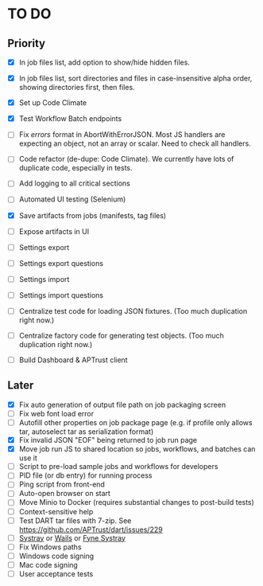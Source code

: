 # TO DO

## Priority

- [x] In job files list, add option to show/hide hidden files.
- [x] In job files list, sort directories and files in case-insensitive alpha order, showing directories first, then files.
- [x] Set up Code Climate
- [x] Test Workflow Batch endpoints
- [ ] Fix _errors_ format in AbortWithErrorJSON. Most JS handlers are expecting an object, not an array or scalar. Need to check all handlers.
- [ ] Code refactor (de-dupe: Code Climate). We currently have lots of duplicate code, especially in tests.
- [ ] Add logging to all critical sections
- [ ] Automated UI testing (Selenium)
- [x] Save artifacts from jobs (manifests, tag files)
- [ ] Expose artifacts in UI
- [ ] Settings export
- [ ] Settings export questions
- [ ] Settings import
- [ ] Settings import questions
- [ ] Centralize test code for loading JSON fixtures. (Too much duplication right now.)
- [ ] Centralize factory code for generating test objects. (Too much duplication right now.)
- [ ] Build Dashboard & APTrust client


## Later

- [x] Fix auto generation of output file path on job packaging screen
- [ ] Fix web font load error
- [ ] Autofill other properties on job package page (e.g. if profile only allows tar, autoselect tar as serialization format)
- [x] Fix invalid JSON "EOF" being returned to job run page
- [x] Move job run JS to shared location so jobs, workflows, and batches can use it
- [ ] Script to pre-load sample jobs and workflows for developers
- [ ] PID file (or db entry) for running process
- [ ] Ping script from front-end
- [ ] Auto-open browser on start
- [ ] Move Minio to Docker (requires substantial changes to post-build tests)
- [ ] Context-sensitive help
- [ ] Test DART tar files with 7-zip. See https://github.com/APTrust/dart/issues/229
- [ ] [Systray](https://github.com/getlantern/systray/) or [Wails](https://wails.io) or [Fyne Systray](https://developer.fyne.io/explore/systray.html)
- [ ] Fix Windows paths
- [ ] Windows code signing
- [ ] Mac code signing
- [ ] User acceptance tests
